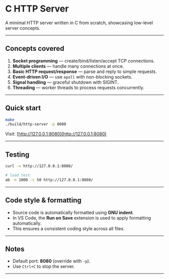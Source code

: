 # C HTTP Server

A minimal HTTP server written in C from scratch, showcasing low-level server concepts.

---

## Concepts covered

1. **Socket programming** — create/bind/listen/accept TCP connections.
2. **Multiple clients** — handle many connections at once.
3. **Basic HTTP request/response** — parse and reply to simple requests.
4. **Event-driven I/O** — use `epoll` with non-blocking sockets.
5. **Signal handling** — graceful shutdown with SIGINT.
6. **Threading** — worker threads to process requests concurrently.

---

## Quick start

```sh
make
./build/http-server -p 8080
```

Visit: [http://127.0.0.1:8080](http://127.0.0.1:8080)

---

## Testing

```sh
curl -v http://127.0.0.1:8080/

# load test
ab -n 1000 -c 50 http://127.0.0.1:8080/
```

---

## Code style & formatting

- Source code is automatically formatted using **GNU indent**.
- In VS Code, the **Run on Save** extension is used to apply formatting automatically.
- This ensures a consistent coding style across all files.

---

## Notes

- Default port: **8080** (override with `-p`).
- Use `Ctrl+C` to stop the server.

---
